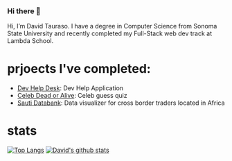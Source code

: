 ### Hi there 👋

Hi, I’m David Tauraso. I have a degree in Computer Science from Sonoma State University and recently completed my Full-Stack web dev track at Lambda School.

# prjoects I've completed:
- [Dev Help Desk](https://github.com/BW-Dev-Desk-Queue-1/Back-End): Dev Help Application
- [Celeb Dead or Alive](https://github.com/dtauraso/Front-End-1): Celeb guess quiz
- [Sauti Databank](https://github.com/Lambda-School-Labs/sauti-databank-fe): Data visualizer for cross border traders located in Africa 


# stats
[![Top Langs](https://github-readme-stats.vercel.app/api/top-langs/?username=dtauraso&layout=compact)](https://github.com/anuraghazra/github-readme-stats)
[![David's github stats](https://github-readme-stats.vercel.app/api?username=dtauraso)](https://github.com/anuraghazra/github-readme-stats)
<!--
**dtauraso/dtauraso** is a ✨ _special_ ✨ repository because its `README.md` (this file) appears on your GitHub profile.

Here are some ideas to get you started:

- 🔭 I’m currently working on ...
- 🌱 I’m currently learning ...
- 👯 I’m looking to collaborate on ...
- 🤔 I’m looking for help with ...
- 💬 Ask me about ...
- 📫 How to reach me: ...
- 😄 Pronouns: ...
- ⚡ Fun fact: ...
-->
